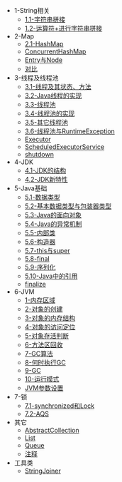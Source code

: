 - 1-String相关
	- [1.1-字符串拼接](/1-String相关/1.1-字符串拼接.md)
	- [1.2-运算符+进行字符串拼接](/1-String相关/1.2-运算符+进行字符串拼接.md)
- 2-Map
	- [2.1-HashMap](/2-Map/2.1-HashMap.md)
	- [ConcurrentHashMap](/2-Map/ConcurrentHashMap.md)
	- [Entry与Node](/2-Map/Entry与Node.md)
	- [对比](/2-Map/对比.md)
- 3-线程及线程池
	- [3.1-线程及其状态、方法](/3-线程及线程池/3.1-线程及其状态、方法.md)
	- [3.2-Java线程的实现](/3-线程及线程池/3.2-Java线程的实现.md)
	- [3.3-线程池](/3-线程及线程池/3.3-线程池.md)
	- [3.4-线程池的实现](/3-线程及线程池/3.4-线程池的实现.md)
	- [3.5-其它线程池](/3-线程及线程池/3.5-其它线程池.md)
	- [3.6-线程池与RuntimeException](/3-线程及线程池/3.6-线程池与RuntimeException.md)
	- [Executor](/3-线程及线程池/Executor.md)
	- [ScheduledExecutorService](/3-线程及线程池/ScheduledExecutorService.md)
	- [shutdown](/3-线程及线程池/shutdown.md)
- 4-JDK
	- [4.1-JDK的结构](/4-JDK/4.1-JDK的结构.md)
	- [4.2-JDK新特性](/4-JDK/4.2-JDK新特性.md)
- 5-Java基础
	- [5.1-数据类型](/5-Java基础/5.1-数据类型.md)
	- [5.2-基本数据类型与包装器类型](/5-Java基础/5.2-基本数据类型与包装器类型.md)
	- [5.3-Java的面向对象](/5-Java基础/5.3-Java的面向对象.md)
	- [5.4-Java的异常机制](/5-Java基础/5.4-Java的异常机制.md)
	- [5.5-内部类](/5-Java基础/5.5-内部类.md)
	- [5.6-构造器](/5-Java基础/5.6-构造器.md)
	- [5.7-this与super](/5-Java基础/5.7-this与super.md)
	- [5.8-final](/5-Java基础/5.8-final.md)
	- [5.9-序列化](/5-Java基础/5.9-序列化.md)
	- [5.10-Java中的引用](/5-Java基础/5.10-Java中的引用.md)
	- [finalize](/5-Java基础/finalize.md)
- 6-JVM
	- [1-内存区域](/6-JVM/1-内存区域.md)
	- [2-对象的创建](/6-JVM/2-对象的创建.md)
	- [3-对象的内存结构](/6-JVM/3-对象的内存结构.md)
	- [4-对象的访问定位](/6-JVM/4-对象的访问定位.md)
	- [5-对象存活判断](/6-JVM/5-对象存活判断.md)
	- [6-方法区回收](/6-JVM/6-方法区回收.md)
	- [7-GC算法](/6-JVM/7-GC算法.md)
	- [8-何时执行GC](/6-JVM/8-何时执行GC.md)
	- [9-GC](/6-JVM/9-GC.md)
	- [10-运行模式](/6-JVM/10-运行模式.md)
	- [JVM参数设置](/6-JVM/JVM参数设置.md)
- 7-锁
	- [7.1-synchronized和Lock](/7-锁/7.1-synchronized和Lock.md)
	- [7.2-AQS](/7-锁/7.2-AQS.md)
- 其它
	- [AbstractCollection](/其它/AbstractCollection.md)
	- [List](/其它/List.md)
	- [Queue](/其它/Queue.md)
	- [注释](/其它/注释.md)
- 工具类
	- [StringJoiner](/工具类/StringJoiner.md)

